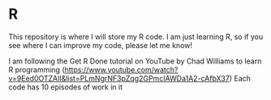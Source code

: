 # R

This repository is where I will store my R code. I am just learning R, so if you see where I can improve my code, please let me know!

I am following the Get R Done tutorial on YouTube by Chad Williams to learn R programming (https://www.youtube.com/watch?v=9Eed0OTZAlI&list=PLmNgrNF3pZqg2GPmcIAWDa1A2-cAfbX37)
Each code has 10 episodes of work in it
